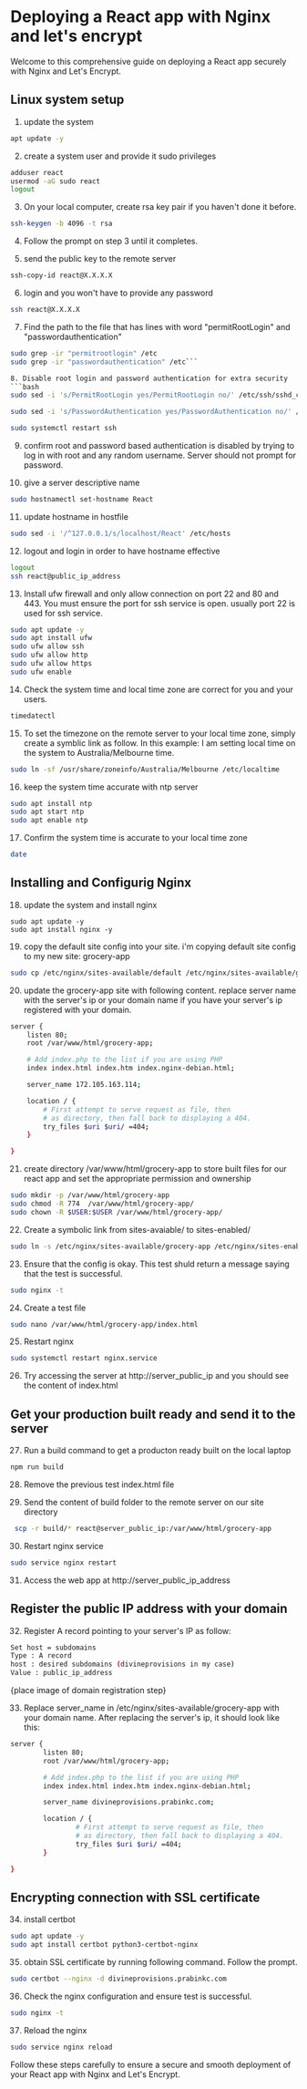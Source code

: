 # Deploying a React app with Nginx and let's encrypt
Welcome to this comprehensive guide on deploying a React app securely with Nginx and Let's Encrypt. 

## Linux system setup

1. update the system
```bash
apt update -y
```

2. create a system user and provide it sudo privileges
```bash
adduser react
usermod -aG sudo react
logout
```

3. On your local computer, create rsa key pair if you haven't done it before.
```bash
ssh-keygen -b 4096 -t rsa
```

4. Follow the prompt on step 3 until it completes.

5. send the public key to the remote server
```bash
ssh-copy-id react@X.X.X.X
```

6. login and you won't have to provide any password
```bash
ssh react@X.X.X.X
```

7. Find the path to the file that has lines with word "permitRootLogin"
and "passwordauthentication"
```bash
sudo grep -ir "permitrootlogin" /etc
sudo grep -ir "passwordauthentication" /etc```

8. Disable root login and password authentication for extra security
```bash
sudo sed -i 's/PermitRootLogin yes/PermitRootLogin no/' /etc/ssh/sshd_configsed 

sudo sed -i 's/PasswordAuthentication yes/PasswordAuthentication no/' /etc/ssh/sshd_config

sudo systemctl restart ssh
```

9. confirm root and password based authentication is disabled by trying to log in with root and any random username. Server should not prompt for password.

10. give a server descriptive name
```bash
sudo hostnamectl set-hostname React
```

11. update hostname in hostfile
```bash
sudo sed -i '/^127.0.0.1/s/localhost/React' /etc/hosts
```

12. logout and login in order to have hostname effective
```bash
logout
ssh react@public_ip_address
```

13. Install ufw firewall and only allow connection on port 22 and 80 and 443. You must ensure the port for ssh service is open. usually port 22 is used for ssh service.

```bash
sudo apt update -y
sudo apt install ufw
sudo ufw allow ssh
sudo ufw allow http
sudo ufw allow https
sudo ufw enable
```

14. Check the system time and local time zone are correct for you and your users.
```bash
timedatectl
```

15. To set the timezone on the remote server to your local time zone, simply create a symblic link as follow. In this example: I am setting local time on the system to Australia/Melbourne time.

```bash
sudo ln -sf /usr/share/zoneinfo/Australia/Melbourne /etc/localtime
```

16. keep the system time accurate with ntp server
```bash
sudo apt install ntp
sudo apt start ntp
sudo apt enable ntp
```

17. Confirm the system time is accurate to your local time zone
```bash
date
```

## Installing and Configurig Nginx

18. update the system and install nginx
```
sudo apt update -y
sudo apt install nginx -y
```
19. copy the default site config into your site. i'm copying default site config to my new site: grocery-app

```bash
sudo cp /etc/nginx/sites-available/default /etc/nginx/sites-available/grocery-app
```
20. update the grocery-app site with following content. replace server name with the server's ip or your domain name if you have your server's ip registered with your domain.
```bash
server {
	listen 80;
	root /var/www/html/grocery-app;

	# Add index.php to the list if you are using PHP
	index index.html index.htm index.nginx-debian.html;

	server_name 172.105.163.114;

	location / {
		# First attempt to serve request as file, then
		# as directory, then fall back to displaying a 404.
		try_files $uri $uri/ =404;
	}

}
```
21. create directory /var/www/html/grocery-app to store built files for our react app and set the appropriate permission and ownership
```bash
sudo mkdir -p /var/www/html/grocery-app
sudo chmod -R 774  /var/www/html/grocery-app/
sudo chown -R $USER:$USER /var/www/html/grocery-app/
```

22. Create a symbolic link from sites-avaiable/ to sites-enabled/
```bash
sudo ln -s /etc/nginx/sites-available/grocery-app /etc/nginx/sites-enabled/
```

23. Ensure that the config is okay. This test shuld return a message saying that the test is successful.
```bash
sudo nginx -t
```

24. Create a test file
```bash
sudo nano /var/www/html/grocery-app/index.html
```
25. Restart nginx
```bash
sudo systemctl restart nginx.service 
```

26. Try accessing the server at http://server_public_ip and you should see the content of index.html

## Get your production built ready and send it to the server

27. Run a build command to get a producton ready built on the local laptop
```bash
npm run build
```

28. Remove the previous test index.html file

29. Send the content of build folder to the remote server on our site directory
```bash
 scp -r build/* react@server_public_ip:/var/www/html/grocery-app
```

30. Restart nginx service
```bash
sudo service nginx restart
```
31. Access the web app at http://server_public_ip_address


## Register the public IP address with your domain

32. Register A record pointing to your server's IP as follow:
``` bash
Set host = subdomains
Type : A record
host : desired subdomains (divineprovisions in my case)
Value : public_ip_address
```

{place image of domain registration step}

33. Replace server_name in /etc/nginx/sites-available/grocery-app with your domain name. After replacing the server's ip, it should look like this:
```bash
server {
        listen 80;
        root /var/www/html/grocery-app;

        # Add index.php to the list if you are using PHP
        index index.html index.htm index.nginx-debian.html;

        server_name divineprovisions.prabinkc.com;

        location / {
                # First attempt to serve request as file, then
                # as directory, then fall back to displaying a 404.
                try_files $uri $uri/ =404;
        }

}
```

## Encrypting connection with SSL certificate

34. install certbot
```bash
sudo apt update -y
sudo apt install certbot python3-certbot-nginx
``` 

35. obtain SSL certificate by running following command. Follow the prompt.
```bash
sudo certbot --nginx -d divineprovisions.prabinkc.com
```

36. Check the nginx configuration and ensure test is successful.
```bash
sudo nginx -t
```

37. Reload the nginx
```bash
sudo service nginx reload
```
Follow these steps carefully to ensure a secure and smooth deployment of your React app with Nginx and Let's Encrypt.
